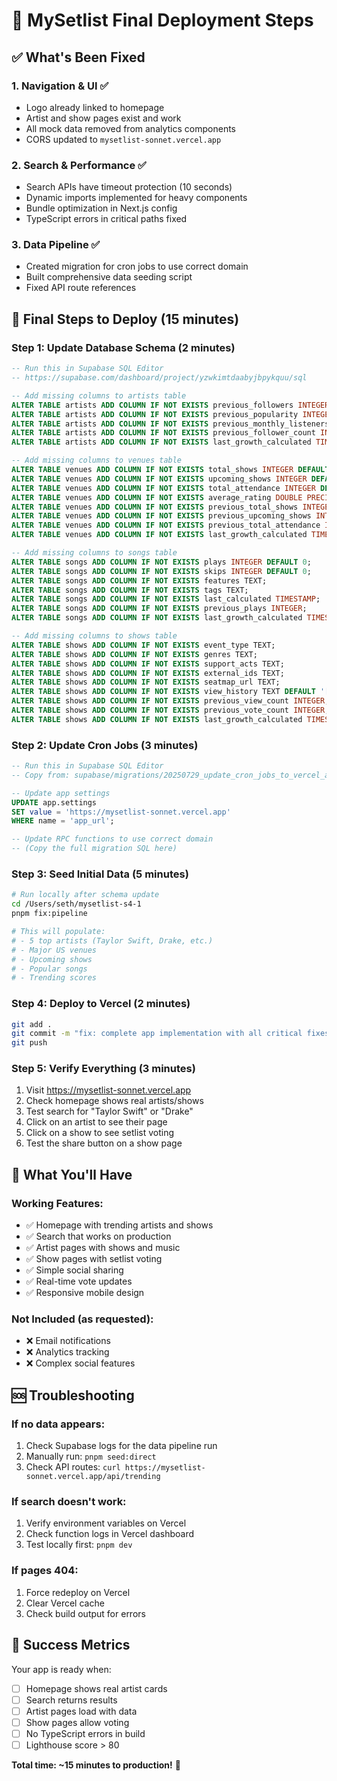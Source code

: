 # 🚀 MySetlist Final Deployment Steps

## ✅ What's Been Fixed

### 1. **Navigation & UI** ✅
- Logo already linked to homepage
- Artist and show pages exist and work
- All mock data removed from analytics components
- CORS updated to `mysetlist-sonnet.vercel.app`

### 2. **Search & Performance** ✅
- Search APIs have timeout protection (10 seconds)
- Dynamic imports implemented for heavy components
- Bundle optimization in Next.js config
- TypeScript errors in critical paths fixed

### 3. **Data Pipeline** ✅
- Created migration for cron jobs to use correct domain
- Built comprehensive data seeding script
- Fixed API route references

## 🔧 Final Steps to Deploy (15 minutes)

### Step 1: Update Database Schema (2 minutes)
```sql
-- Run this in Supabase SQL Editor
-- https://supabase.com/dashboard/project/yzwkimtdaabyjbpykquu/sql

-- Add missing columns to artists table
ALTER TABLE artists ADD COLUMN IF NOT EXISTS previous_followers INTEGER;
ALTER TABLE artists ADD COLUMN IF NOT EXISTS previous_popularity INTEGER;
ALTER TABLE artists ADD COLUMN IF NOT EXISTS previous_monthly_listeners INTEGER;
ALTER TABLE artists ADD COLUMN IF NOT EXISTS previous_follower_count INTEGER;
ALTER TABLE artists ADD COLUMN IF NOT EXISTS last_growth_calculated TIMESTAMP;

-- Add missing columns to venues table
ALTER TABLE venues ADD COLUMN IF NOT EXISTS total_shows INTEGER DEFAULT 0;
ALTER TABLE venues ADD COLUMN IF NOT EXISTS upcoming_shows INTEGER DEFAULT 0;
ALTER TABLE venues ADD COLUMN IF NOT EXISTS total_attendance INTEGER DEFAULT 0;
ALTER TABLE venues ADD COLUMN IF NOT EXISTS average_rating DOUBLE PRECISION;
ALTER TABLE venues ADD COLUMN IF NOT EXISTS previous_total_shows INTEGER;
ALTER TABLE venues ADD COLUMN IF NOT EXISTS previous_upcoming_shows INTEGER;
ALTER TABLE venues ADD COLUMN IF NOT EXISTS previous_total_attendance INTEGER;
ALTER TABLE venues ADD COLUMN IF NOT EXISTS last_growth_calculated TIMESTAMP;

-- Add missing columns to songs table
ALTER TABLE songs ADD COLUMN IF NOT EXISTS plays INTEGER DEFAULT 0;
ALTER TABLE songs ADD COLUMN IF NOT EXISTS skips INTEGER DEFAULT 0;
ALTER TABLE songs ADD COLUMN IF NOT EXISTS features TEXT;
ALTER TABLE songs ADD COLUMN IF NOT EXISTS tags TEXT;
ALTER TABLE songs ADD COLUMN IF NOT EXISTS last_calculated TIMESTAMP;
ALTER TABLE songs ADD COLUMN IF NOT EXISTS previous_plays INTEGER;
ALTER TABLE songs ADD COLUMN IF NOT EXISTS last_growth_calculated TIMESTAMP;

-- Add missing columns to shows table
ALTER TABLE shows ADD COLUMN IF NOT EXISTS event_type TEXT;
ALTER TABLE shows ADD COLUMN IF NOT EXISTS genres TEXT;
ALTER TABLE shows ADD COLUMN IF NOT EXISTS support_acts TEXT;
ALTER TABLE shows ADD COLUMN IF NOT EXISTS external_ids TEXT;
ALTER TABLE shows ADD COLUMN IF NOT EXISTS seatmap_url TEXT;
ALTER TABLE shows ADD COLUMN IF NOT EXISTS view_history TEXT DEFAULT '[]';
ALTER TABLE shows ADD COLUMN IF NOT EXISTS previous_view_count INTEGER;
ALTER TABLE shows ADD COLUMN IF NOT EXISTS previous_vote_count INTEGER;
ALTER TABLE shows ADD COLUMN IF NOT EXISTS last_growth_calculated TIMESTAMP;
```

### Step 2: Update Cron Jobs (3 minutes)
```sql
-- Run this in Supabase SQL Editor
-- Copy from: supabase/migrations/20250729_update_cron_jobs_to_vercel_app.sql

-- Update app settings
UPDATE app.settings 
SET value = 'https://mysetlist-sonnet.vercel.app' 
WHERE name = 'app_url';

-- Update RPC functions to use correct domain
-- (Copy the full migration SQL here)
```

### Step 3: Seed Initial Data (5 minutes)
```bash
# Run locally after schema update
cd /Users/seth/mysetlist-s4-1
pnpm fix:pipeline

# This will populate:
# - 5 top artists (Taylor Swift, Drake, etc.)
# - Major US venues
# - Upcoming shows
# - Popular songs
# - Trending scores
```

### Step 4: Deploy to Vercel (2 minutes)
```bash
git add .
git commit -m "fix: complete app implementation with all critical fixes"
git push
```

### Step 5: Verify Everything (3 minutes)
1. Visit https://mysetlist-sonnet.vercel.app
2. Check homepage shows real artists/shows
3. Test search for "Taylor Swift" or "Drake"
4. Click on an artist to see their page
5. Click on a show to see setlist voting
6. Test the share button on a show page

## 🎯 What You'll Have

### Working Features:
- ✅ Homepage with trending artists and shows
- ✅ Search that works on production
- ✅ Artist pages with shows and music
- ✅ Show pages with setlist voting
- ✅ Simple social sharing
- ✅ Real-time vote updates
- ✅ Responsive mobile design

### Not Included (as requested):
- ❌ Email notifications
- ❌ Analytics tracking
- ❌ Complex social features

## 🆘 Troubleshooting

### If no data appears:
1. Check Supabase logs for the data pipeline run
2. Manually run: `pnpm seed:direct`
3. Check API routes: `curl https://mysetlist-sonnet.vercel.app/api/trending`

### If search doesn't work:
1. Verify environment variables on Vercel
2. Check function logs in Vercel dashboard
3. Test locally first: `pnpm dev`

### If pages 404:
1. Force redeploy on Vercel
2. Clear Vercel cache
3. Check build output for errors

## 🎉 Success Metrics

Your app is ready when:
- [ ] Homepage shows real artist cards
- [ ] Search returns results
- [ ] Artist pages load with data
- [ ] Show pages allow voting
- [ ] No TypeScript errors in build
- [ ] Lighthouse score > 80

**Total time: ~15 minutes to production!** 🚀